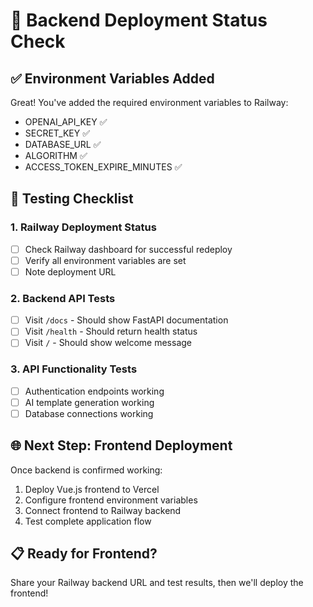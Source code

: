 # 🎯 Backend Deployment Status Check

## ✅ Environment Variables Added

Great! You've added the required environment variables to Railway:
- OPENAI_API_KEY ✅
- SECRET_KEY ✅  
- DATABASE_URL ✅
- ALGORITHM ✅
- ACCESS_TOKEN_EXPIRE_MINUTES ✅

## 🧪 Testing Checklist

### 1. Railway Deployment Status
- [ ] Check Railway dashboard for successful redeploy
- [ ] Verify all environment variables are set
- [ ] Note deployment URL

### 2. Backend API Tests
- [ ] Visit `/docs` - Should show FastAPI documentation
- [ ] Visit `/health` - Should return health status
- [ ] Visit `/` - Should show welcome message

### 3. API Functionality Tests
- [ ] Authentication endpoints working
- [ ] AI template generation working
- [ ] Database connections working

## 🌐 Next Step: Frontend Deployment

Once backend is confirmed working:
1. Deploy Vue.js frontend to Vercel
2. Configure frontend environment variables
3. Connect frontend to Railway backend
4. Test complete application flow

## 📋 Ready for Frontend?

Share your Railway backend URL and test results, then we'll deploy the frontend!